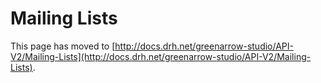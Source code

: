 # Mailing Lists

This page has moved to [http://docs.drh.net/greenarrow-studio/API-V2/Mailing-Lists](http://docs.drh.net/greenarrow-studio/API-V2/Mailing-Lists).

